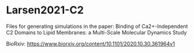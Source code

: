 # Larsen2021-C2

Files for generating simulations in the paper: 
Binding of Ca2+-Independent C2 Domains to Lipid Membranes: a Multi-Scale Molecular Dynamics Study

BioRxiv: 
https://www.biorxiv.org/content/10.1101/2020.10.30.361964v1

